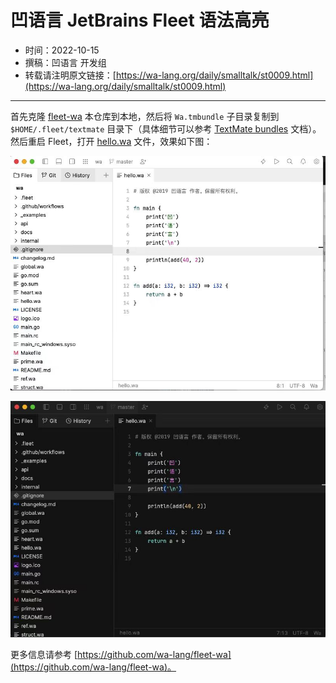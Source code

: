 # 凹语言 JetBrains Fleet 语法高亮

- 时间：2022-10-15
- 撰稿：凹语言 开发组
- 转载请注明原文链接：[https://wa-lang.org/daily/smalltalk/st0009.html](https://wa-lang.org/daily/smalltalk/st0009.html)

---

首先克隆 [fleet-wa](https://github.com/wa-lang/fleet-wa) 本仓库到本地，然后将 `Wa.tmbundle` 子目录复制到 `$HOME/.fleet/textmate` 目录下（具体细节可以参考 [TextMate bundles](https://www.jetbrains.com/help/fleet/textmate.html) 文档）。然后重启 Fleet，打开 [hello.wa](hello.wa) 文件，效果如下图：

![](/st0009-01.jpg)

![](/st0009-02.jpg)


更多信息请参考 [https://github.com/wa-lang/fleet-wa](https://github.com/wa-lang/fleet-wa)。
